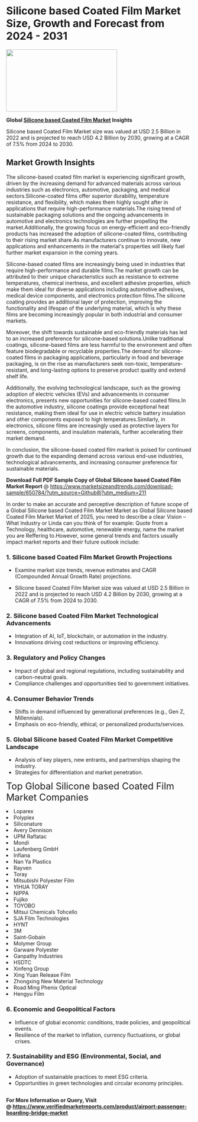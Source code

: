<H1>Silicone based Coated Film Market Size, Growth and Forecast from 2024 - 2031</H1><img class="aligncenter size-medium wp-image-584254" src="https://thirdeyenews.in/wp-content/uploads/2024/09/Global-Market-Research-300x168.jpeg" alt="" width="300" height="168" /><p><strong>Global&nbsp;<a href="https://www.marketsizeandtrends.com/download-sample/650784/?utm_source=Github8j?utm_medium=211">Silicone based Coated Film Market</a> Insights</strong></p><p>Silicone based Coated Film Market size was valued at USD 2.5 Billion in 2022 and is projected to reach USD 4.2 Billion by 2030, growing at a CAGR of 7.5% from 2024 to 2030.</p><p><h2>Market Growth Insights</h2> <p>The silicone-based coated film market is experiencing significant growth, driven by the increasing demand for advanced materials across various industries such as electronics, automotive, packaging, and medical sectors.Silicone-coated films offer superior durability, temperature resistance, and flexibility, which makes them highly sought after in applications that require high-performance materials.The rising trend of sustainable packaging solutions and the ongoing advancements in automotive and electronics technologies are further propelling the market.Additionally, the growing focus on energy-efficient and eco-friendly products has increased the adoption of silicone-coated films, contributing to their rising market share.As manufacturers continue to innovate, new applications and enhancements in the material's properties will likely fuel further market expansion in the coming years.</p> <p>Silicone-based coated films are increasingly being used in industries that require high-performance and durable films.The market growth can be attributed to their unique characteristics such as resistance to extreme temperatures, chemical inertness, and excellent adhesive properties, which make them ideal for diverse applications including automotive adhesives, medical device components, and electronics protection films.The silicone coating provides an additional layer of protection, improving the functionality and lifespan of the underlying material, which is why these films are becoming increasingly popular in both industrial and consumer markets.</p> <p>Moreover, the shift towards sustainable and eco-friendly materials has led to an increased preference for silicone-based solutions.Unlike traditional coatings, silicone-based films are less harmful to the environment and often feature biodegradable or recyclable properties.The demand for silicone-coated films in packaging applications, particularly in food and beverage packaging, is on the rise as manufacturers seek non-toxic, temperature-resistant, and long-lasting options to preserve product quality and extend shelf life.</p> <p>Additionally, the evolving technological landscape, such as the growing adoption of electric vehicles (EVs) and advancements in consumer electronics, presents new opportunities for silicone-based coated films.In the automotive industry, silicone coatings provide exceptional heat resistance, making them ideal for use in electric vehicle battery insulation and other components exposed to high temperatures.Similarly, in electronics, silicone films are increasingly used as protective layers for screens, components, and insulation materials, further accelerating their market demand.</p> <p>In conclusion, the silicone-based coated film market is poised for continued growth due to the expanding demand across various end-use industries, technological advancements, and increasing consumer preference for sustainable materials.</p> <p><span class=""><strong>Download Full PDF Sample Copy of Global Silicone based Coated Film Market Report</strong> @ <a href="https://www.marketsizeandtrends.com/download-sample/650784/?utm_source=Github8j?utm_medium=211" target="_blank">https://www.marketsizeandtrends.com/download-sample/650784/?utm_source=Github8j?utm_medium=211</a></span></p><p>In order to make an accurate and perceptive description of future scope of a Global&nbsp;Silicone based Coated Film Market Market as Global&nbsp;Silicone based Coated Film Market Market of 2025, you need to describe a clear Vision &ndash; What Industry or Linda can you think of for example: Quote from a Technology, healthcare, automotive, renewable energy, name the market you are Reffering to.However, some general trends and factors usually impact market reports and their future outlook include:</p><h3>1.&nbsp;<strong>Silicone based Coated Film Market Growth Projections</strong></h3><ul><li>Examine market size trends, revenue estimates and CAGR (Compounded Annual Growth Rate) projections.</li><li><p>Silicone based Coated Film Market size was valued at USD 2.5 Billion in 2022 and is projected to reach USD 4.2 Billion by 2030, growing at a CAGR of 7.5% from 2024 to 2030.</p></li></ul><h3>2.&nbsp;<strong>Silicone based Coated Film Market Technological Advancements</strong></h3><ul><li>Integration of AI, IoT, blockchain, or automation in the industry.</li><li>Innovations driving cost reductions or improving efficiency.</li></ul><h3>3.&nbsp;<strong>Regulatory and Policy Changes</strong></h3><ul><li>Impact of global and regional regulations, including sustainability and carbon-neutral goals.</li><li>Compliance challenges and opportunities tied to government initiatives.</li></ul><h3>4.&nbsp;<strong>Consumer Behavior Trends</strong></h3><ul><li>Shifts in demand influenced by generational preferences (e.g., Gen Z, Millennials).</li><li>Emphasis on eco-friendly, ethical, or personalized products/services.</li></ul><h3>5.&nbsp;<strong>Global Silicone based Coated Film Market Competitive Landscape</strong></h3><ul><li>Analysis of key players, new entrants, and partnerships shaping the industry.</li><li>Strategies for differentiation and market penetration.</li></ul><p data-pm-slice="1 1 []"><span style="color: inherit; font-family: inherit; font-size: 25px;">Top Global Silicone based Coated Film Market Companies</span></p><div class="" data-test-id=""><p><li>Loparex</li><li> Polyplex</li><li> Siliconature</li><li> Avery Dennison</li><li> UPM Raflatac</li><li> Mondi</li><li> Laufenberg GmbH</li><li> Infiana</li><li> Nan Ya Plastics</li><li> Rayven</li><li> Toray</li><li> Mitsubishi Polyester Film</li><li> YIHUA TORAY</li><li> NIPPA</li><li> Fujiko</li><li> TOYOBO</li><li> Mitsui Chemicals Tohcello</li><li> SJA Film Technologies</li><li> HYNT</li><li> 3M</li><li> Saint-Gobain</li><li> Molymer Group</li><li> Garware Polyester</li><li> Ganpathy Industries</li><li> HSDTC</li><li> Xinfeng Group</li><li> Xing Yuan Release Film</li><li> Zhongxing New Material Technology</li><li> Road Ming Phenix Optical</li><li> Hengyu Film</li></p></div><h3>6.&nbsp;<strong>Economic and Geopolitical Factors</strong></h3><ul><li>Influence of global economic conditions, trade policies, and geopolitical events.</li><li>Resilience of the market to inflation, currency fluctuations, or global crises.</li></ul><h3>7.&nbsp;<strong>Sustainability and ESG (Environmental, Social, and Governance)</strong></h3><ul><li>Adoption of sustainable practices to meet ESG criteria.</li><li>Opportunities in green technologies and circular economy principles.</li></ul><h2><strong style="font-size: 14px;">For More Information or Query, Visit @&nbsp;</strong><a style="background-color: #ffffff; font-size: 14px;" href="https://www.marketsizeandtrends.com/report/silicone-based-coated-film-market/" target="_blank">https://www.verifiedmarketreports.com/product/airport-passenger-boarding-bridge-market</a></h2>